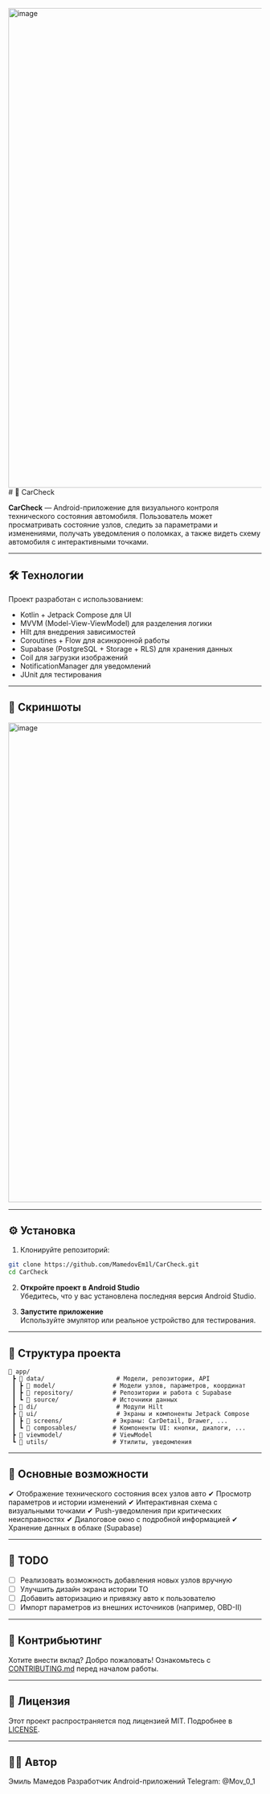 <img width="954" alt="image" src="https://github.com/user-attachments/assets/5e7bf014-d868-4e8a-875b-e268f7e56c83" /># 🚗 CarCheck

**CarCheck** — Android-приложение для визуального контроля технического состояния автомобиля. Пользователь может просматривать состояние узлов, следить за параметрами и изменениями, получать уведомления о поломках, а также видеть схему автомобиля с интерактивными точками.

---

## 🛠️ Технологии

Проект разработан с использованием:

- Kotlin + Jetpack Compose для UI
- MVVM (Model-View-ViewModel) для разделения логики
- Hilt для внедрения зависимостей
- Coroutines + Flow для асинхронной работы
- Supabase (PostgreSQL + Storage + RLS) для хранения данных
- Coil для загрузки изображений
- NotificationManager для уведомлений
- JUnit для тестирования

---

## 📸 Скриншоты
<img width="954" alt="image" src="https://github.com/user-attachments/assets/595dcb66-56cb-4d58-b237-1df86435c264" />



---

## ⚙️ Установка

1. Клонируйте репозиторий:

```bash
git clone https://github.com/MamedovEm1l/CarCheck.git
cd CarCheck
```
2. **Откройте проект в Android Studio**  
   Убедитесь, что у вас установлена последняя версия Android Studio.

3. **Запустите приложение**  
   Используйте эмулятор или реальное устройство для тестирования.

---

## 📂 Структура проекта

```plaintext
📂 app/
 ┣ 📂 data/                    # Модели, репозитории, API
 ┃ ┣ 📂 model/                # Модели узлов, параметров, координат
 ┃ ┣ 📂 repository/           # Репозитории и работа с Supabase
 ┃ ┗ 📂 source/               # Источники данных
 ┣ 📂 di/                      # Модули Hilt
 ┣ 📂 ui/                      # Экраны и компоненты Jetpack Compose
 ┃ ┣ 📂 screens/              # Экраны: CarDetail, Drawer, ...
 ┃ ┗ 📂 composables/          # Компоненты UI: кнопки, диалоги, ...
 ┣ 📂 viewmodel/              # ViewModel
 ┗ 📂 utils/                  # Утилиты, уведомления
```

---

## 🚀 Основные возможности

✔ Отображение технического состояния всех узлов авто
✔ Просмотр параметров и истории изменений
✔ Интерактивная схема с визуальными точками
✔ Push-уведомления при критических неисправностях
✔ Диалоговое окно с подробной информацией
✔ Хранение данных в облаке (Supabase)

---

## 📝 TODO

- [ ] Реализовать возможность добавления новых узлов вручную
- [ ] Улучшить дизайн экрана истории ТО
- [ ] Добавить авторизацию и привязку авто к пользователю
- [ ] Импорт параметров из внешних источников (например, OBD-II)

---

## 📌 Контрибьютинг

Хотите внести вклад? Добро пожаловать! Ознакомьтесь с [CONTRIBUTING.md](CONTRIBUTING.md) перед началом работы.

---

## 📜 Лицензия

Этот проект распространяется под лицензией MIT. Подробнее в [LICENSE](LICENSE).

---

## 👨‍💻 Автор

Эмиль Мамедов
Разработчик Android-приложений
Telegram: @Mov_0_1
